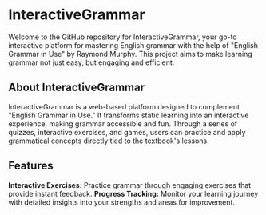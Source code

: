 # InteractiveGrammar

Welcome to the GitHub repository for InteractiveGrammar, your go-to interactive platform for mastering English grammar with the help of "English Grammar in Use" by Raymond Murphy. This project aims to make learning grammar not just easy, but engaging and efficient.

## About InteractiveGrammar
InteractiveGrammar is a web-based platform designed to complement "English Grammar in Use." It transforms static learning into an interactive experience, making grammar accessible and fun. Through a series of quizzes, interactive exercises, and games, users can practice and apply grammatical concepts directly tied to the textbook's lessons.

## Features
**Interactive Exercises:** Practice grammar through engaging exercises that provide instant feedback.
**Progress Tracking:** Monitor your learning journey with detailed insights into your strengths and areas for improvement.
